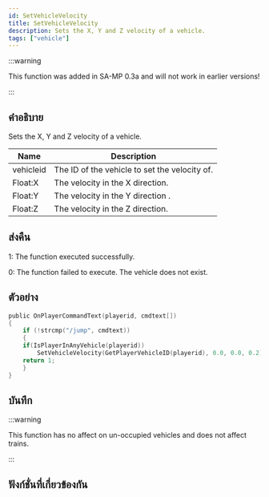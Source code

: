 ```yaml
---
id: SetVehicleVelocity
title: SetVehicleVelocity
description: Sets the X, Y and Z velocity of a vehicle.
tags: ["vehicle"]
---
```


:::warning

This function was added in SA-MP 0.3a and will not work in earlier versions!

:::

## คำอธิบาย

Sets the X, Y and Z velocity of a vehicle.

| Name      | Description                                   |
| --------- | --------------------------------------------- |
| vehicleid | The ID of the vehicle to set the velocity of. |
| Float:X   | The velocity in the X direction.              |
| Float:Y   | The velocity in the Y direction .             |
| Float:Z   | The velocity in the Z direction.              |

## ส่งคืน

1: The function executed successfully.

0: The function failed to execute. The vehicle does not exist.

## ตัวอย่าง

```c
public OnPlayerCommandText(playerid, cmdtext[])
{
    if (!strcmp("/jump", cmdtext))
    {
    if(IsPlayerInAnyVehicle(playerid))
        SetVehicleVelocity(GetPlayerVehicleID(playerid), 0.0, 0.0, 0.2);
    return 1;
    }
}
```

## บันทึก

:::warning

This function has no affect on un-occupied vehicles and does not affect trains.

:::

## ฟังก์ชั่นที่เกี่ยวข้องกัน
